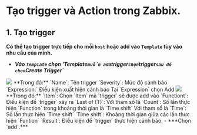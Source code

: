 # Tạo trigger và Action trong Zabbix.
## 1. Tạo trigger
**Có thể tạo trigger trực tiếp cho mỗi `host` hoặc add vào `Template` tùy vào nhu cầu của mình.**
- ***Vào `Template` chọn 'Template` muốn add `trigger` chọn `trigger` sau đó chọn `Create Trigger`***
<img src=https://i.imgur.com/0pjxKEf.png>
**Trong đó:**
`Name`: Tên trigger
`Severity`: Mức độ cảnh báo
`Expression:` Điều kiện xuất hiện cảnh báo
Tại `Expression` chọn Add
<img src=https://i.imgur.com/fQVRk9m.png>
**Trong đó:**
`Item`: Chọn `Item` mà `trigger` sẽ được add vào
`Functiont`: Điều kiện để `trigger` xảy ra
`Last of (T)`: 
Với tham số là `Count`: Số lần thực hiện `Function` trong khoảng thời gian là `Time shift`
Với tham số là `Time`: Số lần thực hiện `Time shift`
`Time shift`: Khoảng thời gian giữa các lần thực hiện `Funtion`
`Result`: Điều kiện để `trigger` thực hiện cảnh báo.
- ***Chọn `add`.***
